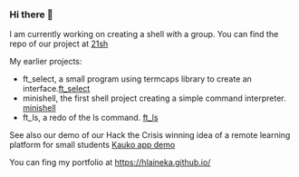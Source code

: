 ### Hi there 👋

I am currently working on creating a shell with a group. You can find the repo of our project at [21sh](https://github.com/hlaineka/21sh)

My earlier projects: 
 - ft_select, a small program using termcaps library to create an interface.[ft_select](https://github.com/hlaineka/ft_select)
 - minishell, the first shell project creating a simple command interpreter. [minishell](https://github.com/hlaineka/minishell)
 - ft_ls, a redo of the ls command. [ft_ls](https://github.com/hlaineka/ft_ls)

See also our demo of our Hack the Crisis winning idea of a remote learning platform for small students [Kauko app demo](https://whispering-anchorage-96723.herokuapp.com/)

You can fing my portfolio at https://hlaineka.github.io/
